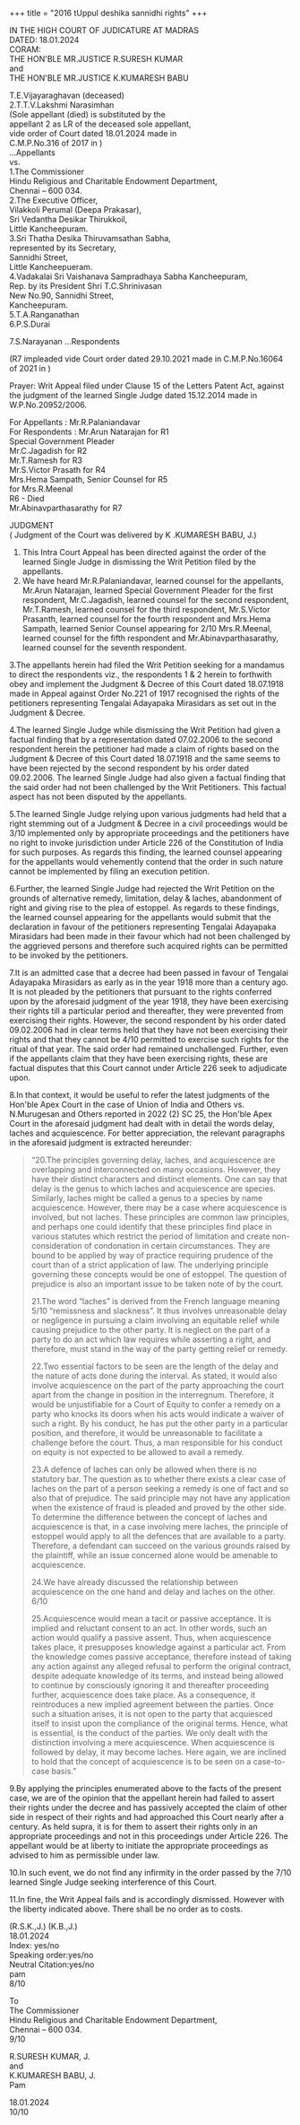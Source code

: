 +++
title = "2016 tUppul deshika sannidhi rights"
+++

  
IN THE HIGH COURT OF JUDICATURE AT MADRAS  
DATED: 18.01.2024  
CORAM:  
THE HON'BLE MR.JUSTICE R.SURESH KUMAR  
and  
THE HON'BLE MR.JUSTICE K.KUMARESH BABU  
  
T.E.Vijayaraghavan (deceased)  
2.T.T.V.Lakshmi Narasimhan  
(Sole appellant (died) is substituted by the  
appellant 2 as LR of the deceased sole appellant,  
vide order of Court dated 18.01.2024 made in  
C.M.P.No.316 of 2017 in )  
...Appellants  
vs.  
1.The Commissioner  
Hindu Religious and Charitable Endowment Department,  
Chennai – 600 034.  
2.The Executive Officer,  
Vilakkoli Perumal (Deepa Prakasar),  
Sri Vedantha Desikar Thirukkoil,  
Little Kancheepuram.  
3.Sri Thatha Desika Thiruvamsathan Sabha,  
represented by its Secretary,  
Sannidhi Street,  
Little Kancheepueram.  
4.Vadakalai Sri Vaishanava Sampradhaya Sabha Kancheepuram,  
Rep. by its President Shri T.C.Shrinivasan  
New No.90, Sannidhi Street,  
Kancheepuram.  
5.T.A.Ranganathan  
6.P.S.Durai  


7.S.Narayanan ...Respondents

(R7 impleaded vide Court order dated 29.10.2021
made in C.M.P.No.16064 of 2021 in )

Prayer: Writ Appeal filed under Clause 15 of the Letters Patent Act, against the judgment of the learned Single Judge dated 15.12.2014 made in W.P.No.20952/2006.

For Appellants : Mr.R.Palaniandavar  
For Respondents : Mr.Arun Natarajan for R1  
Special Government Pleader  
Mr.C.Jagadish for R2  
Mr.T.Ramesh for R3  
Mr.S.Victor Prasath for R4  
Mrs.Hema Sampath, Senior Counsel for R5  
for Mrs.R.Meenal  
R6 - Died  
Mr.Abinavparthasarathy for R7  

JUDGMENT  
( Judgment of the Court was delivered by K .KUMARESH BABU, J.)  

1. This Intra Court Appeal has been directed against the order of the learned Single Judge in dismissing the Writ Petition filed by the appellants. 
2. We have heard Mr.R.Palaniandavar, learned counsel for the appellants, Mr.Arun Natarajan, learned Special Government Pleader for the first respondent, Mr.C.Jagadish, learned counsel for the second respondent, Mr.T.Ramesh, learned counsel for the third respondent, Mr.S.Victor Prasanth, learned counsel for the fourth respondent and Mrs.Hema Sampath, learned Senior Counsel appearing for 2/10 Mrs.R.Meenal, learned counsel for the fifth respondent and Mr.Abinavparthasarathy, learned counsel for the seventh respondent. 

3.The appellants herein had filed the Writ Petition seeking for a mandamus to direct the respondents viz., the respondents 1 & 2 herein to forthwith obey and implement the Judgment & Decree of this Court dated 18.07.1918 made in Appeal against Order No.221 of 1917 recognised the rights of the petitioners representing Tengalai Adayapaka Mirasidars as set out in the Judgment & Decree. 

4.The learned Single Judge while dismissing the Writ Petition had given a factual finding that by a representation dated 07.02.2006 to the second respondent herein the petitioner had made a claim of rights based on the Judgment & Decree of this Court dated 18.07.1918 and the same seems to have been rejected by the second respondent by his order dated 09.02.2006. The learned Single Judge had also given a factual finding that the said order had not been challenged by the Writ Petitioners. This factual aspect has not been disputed by the appellants. 

5.The learned Single Judge relying upon various judgments had held that a right stemming out of a Judgment & Decree in a civil proceedings would be 3/10 implemented only by appropriate proceedings and the petitioners have no right to invoke jurisdiction under Article 226 of the Constitution of India for such purposes. As regards this finding, the learned counsel appearing for the appellants would vehemently contend that the order in such nature cannot be implemented by filing an execution petition. 

6.Further, the learned Single Judge had rejected the Writ Petition on the grounds of alternative remedy, limitation, delay & laches, abandonment of right and giving rise to the plea of estoppel. As regards to these findings, the learned counsel appearing for the appellants would submit that the declaration in favour of the petitioners representing Tengalai Adayapaka Mirasidars had been made in their favour which had not been challenged by the aggrieved persons and therefore such acquired rights can be permitted to be invoked by the petitioners. 

7.It is an admitted case that a decree had been passed in favour of Tengalai Adayapaka Mirasidars as early as in the year 1918 more than a century ago. It is not pleaded by the petitioners that pursuant to the rights conferred upon by the aforesaid judgment of the year 1918, they have been exercising their rights till a particular period and thereafter, they were prevented from exercising their rights. However, the second respondent by his order dated 09.02.2006 had in clear terms held that they have not been exercising their rights and that they cannot be 4/10 permitted to exercise such rights for the ritual of that year. The said order had remained unchallenged. Further, even if the appellants claim that they have been exercising rights, these are factual disputes that this Court cannot under Article 226 seek to adjudicate upon. 

8.In that context, it would be useful to refer the latest judgments of the Hon'ble Apex Court in the case of Union of India and Others vs. N.Murugesan and Others reported in 2022 (2) SC 25, the Hon'ble Apex Court in the aforesaid judgment had dealt with in detail the words delay, laches and acquiescence. For better appreciation, the relevant paragraphs in the aforesaid judgment is extracted hereunder: 

> “20.The principles governing delay, laches, and acquiescence are overlapping and interconnected on many occasions. However, they have their distinct characters and distinct elements. One can say that delay is the genus to which laches and acquiescence are species. Similarly, laches might be called a genus to a species by name acquiescence. However, there may be a case where acquiescence is involved, but not laches. These principles are common law principles, and perhaps one could identify that these principles find place in various statutes which restrict the period of limitation and create non-consideration of condonation in certain circumstances. They are bound to be applied by way of practice requiring prudence of the court than of a strict application of law. The underlying principle governing these concepts would be one of estoppel. The question of prejudice is also an important issue to be taken note of by the court. 
> 
> 21.The word “laches” is derived from the French language meaning 5/10 “remissness and slackness”. It thus involves unreasonable delay or negligence in pursuing a claim involving an equitable relief while causing prejudice to the other party. It is neglect on the part of a party to do an act which law requires while asserting a right, and therefore, must stand in the way of the party getting relief or remedy. 
> 
> 22.Two essential factors to be seen are the length of the delay and the nature of acts done during the interval. As stated, it would also involve acquiescence on the part of the party approaching the court apart from the change in position in the interregnum. Therefore, it would be unjustifiable for a Court of Equity to confer a remedy on a party who knocks its doors when his acts would indicate a waiver of such a right. By his conduct, he has put the other party in a particular position, and therefore, it would be unreasonable to facilitate a challenge before the court. Thus, a man responsible for his conduct on equity is not expected to be allowed to avail a remedy. 
> 
> 23.A defence of laches can only be allowed when there is no statutory bar. The question as to whether there exists a clear case of laches on the part of a person seeking a remedy is one of fact and so also that of prejudice. The said principle may not have any application when the existence of fraud is pleaded and proved by the other side. To determine the difference between the concept of laches and acquiescence is that, in a case involving mere laches, the principle of estoppel would apply to all the defences that are available to a party. Therefore, a defendant can succeed on the various grounds raised by the plaintiff, while an issue concerned alone would be amenable to acquiescence. 
> 
> 24.We have already discussed the relationship between acquiescence on the one hand and delay and laches on the other. 6/10  
> 
> 25.Acquiescence would mean a tacit or passive acceptance. It is implied and reluctant consent to an act. In other words, such an action would qualify a passive assent. Thus, when acquiescence takes place, it presupposes knowledge against a particular act. From the knowledge comes passive acceptance, therefore instead of taking any action against any alleged refusal to perform the original contract, despite adequate knowledge of its terms, and instead being allowed to continue by consciously ignoring it and thereafter proceeding further, acquiescence does take place. As a consequence, it reintroduces a new implied agreement between the parties. Once such a situation arises, it is not open to the party that acquiesced itself to insist upon the compliance of the original terms. Hence, what is essential, is the conduct of the parties. We only dealt with the distinction involving a mere acquiescence. When acquiescence is followed by delay, it may become laches. Here again, we are inclined to hold that the concept of acquiescence is to be seen on a case-to-case basis.” 

9.By applying the principles enumerated above to the facts of the present case, we are of the opinion that the appellant herein had failed to assert their rights under the decree and has passively accepted the claim of other side in respect of their rights and had approached this Court nearly after a century. As held supra, it is for them to assert their rights only in an appropriate proceedings and not in this proceedings under Article 226. The appellant would be at liberty to initiate the appropriate proceedings as advised to him as permissible under law. 

10.In such event, we do not find any infirmity in the order passed by the 7/10 learned Single Judge seeking interference of this Court. 

11.In fine, the Writ Appeal fails and is accordingly dismissed. However with the liberty indicated above. There shall be no order as to costs.

(R.S.K.,J.) (K.B.,J.)  
18.01.2024  
Index: yes/no  
Speaking order:yes/no  
Neutral Citation:yes/no  
pam  
8/10  
  
  
To  
The Commissioner  
Hindu Religious and Charitable Endowment Department,  
Chennai – 600 034.  
9/10  
  
  
R.SURESH KUMAR, J.  
and  
K.KUMARESH BABU, J.  
Pam  
  
18.01.2024  
10/10  

